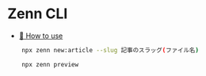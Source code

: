 # Zenn CLI

* [📘 How to use](https://zenn.dev/zenn/articles/zenn-cli-guide)


```bash
    npx zenn new:article --slug 記事のスラッグ(ファイル名)
```
```bash
    npx zenn preview
```
